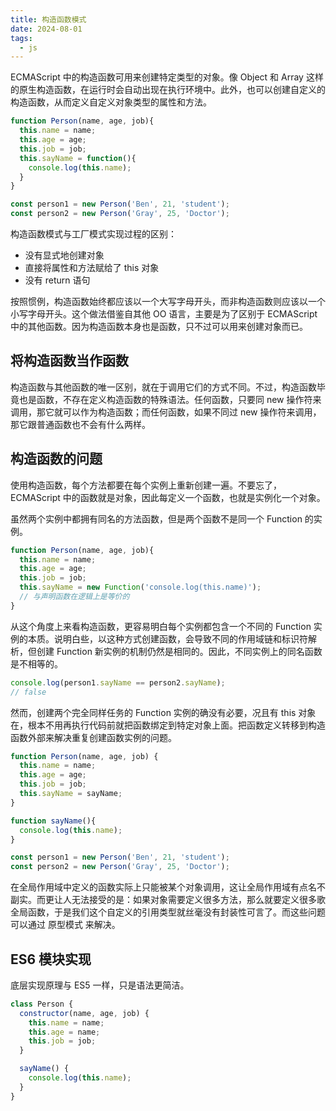 ```yaml
---
title: 构造函数模式
date: 2024-08-01
tags:
  - js
---
```


ECMAScript 中的构造函数可用来创建特定类型的对象。像 Object 和 Array 这样的原生构造函数，在运行时会自动出现在执行环境中。此外，也可以创建自定义的构造函数，从而定义自定义对象类型的属性和方法。

```js
function Person(name, age, job){
  this.name = name;
  this.age = age;
  this.job = job;
  this.sayName = function(){
    console.log(this.name);
  }
}

const person1 = new Person('Ben', 21, 'student');
const person2 = new Person('Gray', 25, 'Doctor');
```

构造函数模式与工厂模式实现过程的区别：

- 没有显式地创建对象
- 直接将属性和方法赋给了 this 对象
- 没有 return 语句

按照惯例，构造函数始终都应该以一个大写字母开头，而非构造函数则应该以一个小写字母开头。这个做法借鉴自其他 OO 语言，主要是为了区别于 ECMAScript 中的其他函数。因为构造函数本身也是函数，只不过可以用来创建对象而已。

## 将构造函数当作函数

构造函数与其他函数的唯一区别，就在于调用它们的方式不同。不过，构造函数毕竟也是函数，不存在定义构造函数的特殊语法。任何函数，只要同 new 操作符来调用，那它就可以作为构造函数；而任何函数，如果不同过 new 操作符来调用，那它跟普通函数也不会有什么两样。

## 构造函数的问题

使用构造函数，每个方法都要在每个实例上重新创建一遍。不要忘了，ECMAScript 中的函数就是对象，因此每定义一个函数，也就是实例化一个对象。

虽然两个实例中都拥有同名的方法函数，但是两个函数不是同一个 Function 的实例。

```js
function Person(name, age, job){
  this.name = name;
  this.age = age;
  this.job = job;
  this.sayName = new Function('console.log(this.name)');
  // 与声明函数在逻辑上是等价的
}
```

从这个角度上来看构造函数，更容易明白每个实例都包含一个不同的 Function 实例的本质。说明白些，以这种方式创建函数，会导致不同的作用域链和标识符解析，但创建 Function 新实例的机制仍然是相同的。因此，不同实例上的同名函数是不相等的。

```js
console.log(person1.sayName == person2.sayName);
// false
```

然而，创建两个完全同样任务的 Function 实例的确没有必要，况且有 this 对象在，根本不用再执行代码前就把函数绑定到特定对象上面。把函数定义转移到构造函数外部来解决重复创建函数实例的问题。

```js
function Person(name, age, job) {
  this.name = name;
  this.age = age;
  this.job = job;
  this.sayName = sayName;
}

function sayName(){
  console.log(this.name);
}

const person1 = new Person('Ben', 21, 'student');
const person2 = new Person('Gray', 25, 'Doctor');
```

在全局作用域中定义的函数实际上只能被某个对象调用，这让全局作用域有点名不副实。而更让人无法接受的是：如果对象需要定义很多方法，那么就要定义很多歌全局函数，于是我们这个自定义的引用类型就丝毫没有封装性可言了。而这些问题可以通过 原型模式 来解决。

## ES6 模块实现

底层实现原理与 ES5 一样，只是语法更简洁。


```js
class Person {
  constructor(name, age, job) {
    this.name = name;
    this.age = name;
    this.job = job;
  }

  sayName() {
    console.log(this.name);
  }
}
```